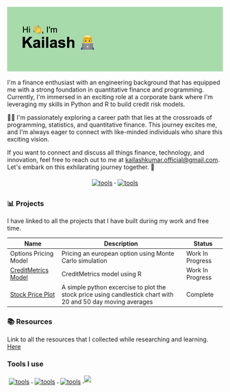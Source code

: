 ![Header](/header.png)

I'm a finance enthusiast with an engineering background that has equipped me with a strong foundation in quantitative finance and programming. Currently, I'm immersed in an exciting role at a corporate bank where I'm leveraging my skills in Python and R to build credit risk models.

👨‍💻 I'm passionately exploring a career path that lies at the crossroads of programming, statistics, and quantitative finance. This journey excites me, and I'm always eager to connect with like-minded individuals who share this exciting vision.

If you want to connect and discuss all things finance, technology, and innovation, feel free to reach out to me at kailashkumar.official@gmail.com. Let's embark on this exhilarating journey together. 🙌


<p align="center">
  <a href="https://www.linkedin.com/in/kailash26/">
    <img src="https://img.shields.io/badge/LinkedIn-0077B5?style=for-the-badge&logo=linkedin&logoColor=white" alt="tools" style="vertical-align:top; margin:6px 4px">
  </a> 
 <a href="https://www.kaggle.com/kailashkumars/code">
    <img src="https://img.shields.io/badge/Kaggle-20BEFF?style=for-the-badge&logo=Kaggle&logoColor=white" alt="tools" style="vertical-align:top; margin:6px 4px">
  </a>
</p>

### 📊 Projects 

I have linked to all the projects that I have built during my work and free time.

| Name | Description | Status | 
| --- | --- | --- |
| Options Pricing Model | Pricing an european option using Monte Carlo simulation | Work In Progress | 
| [CreditMetrics Model](https://www.kaggle.com/code/kailashkumars/creditmetrics-model)  | CreditMetrics model using R | Work In Progress |
| [Stock Price Plot](https://www.kaggle.com/code/kailashkumars/creditmetrics-model)  | A simple python excercise to plot the stock price using candlestick chart with 20 and 50 day moving averages | Complete |

### 📚 Resources 

Link to all the resources that I collected while researching and learning. [Here](Resources/Resources.md)

### Tools I use
<p align="left">
 <a href="#tools-i-use">
    <img src="https://img.shields.io/badge/Python-14354C?style=for-the-badge&logo=python&logoColor=white" alt="tools" style="vertical-align:top; margin:6px 4px">
  </a>
 <a href="#tools-i-use">
    <img src="https://img.shields.io/badge/R-276DC3?style=for-the-badge&logo=r&logoColor=white" alt="tools" style="vertical-align:top; margin:6px 4px">
  </a> 
 <a href="#tools-i-use">
    <img src="https://img.shields.io/badge/MySQL-00000F?style=for-the-badge&logo=mysql&logoColor=white" alt="tools" style="vertical-align:top; margin:6px 4px">
  </a> 
  <a href="#tools-i-use">
    <img src="https://img.shields.io/badge/Visual%20Basic-512BD4?logo=visualbasic&logoColor=fff&style=for-the-badge">
  </a> 
</p>
